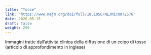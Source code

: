 ```yaml
---
title: "Tosse"
link: "https://www.nejm.org/doi/full/10.1056/NEJMicm072576"
date: 2020-05-15
draft: false
weight: 250
---
```


Immagini tratte dall’attività clinica della diffusione di un colpo di tosse (articolo di approfondimento in inglese)
